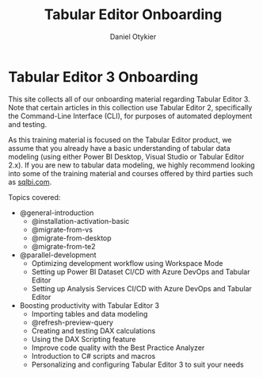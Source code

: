 ﻿---
title: Tabular Editor Onboarding
author: Daniel Otykier
---
# Tabular Editor 3 Onboarding

This site collects all of our onboarding material regarding Tabular Editor 3. Note that certain articles in this collection use Tabular Editor 2, specifically the Command-Line Interface (CLI), for purposes of automated deployment and testing.

As this training material is focused on the Tabular Editor product, we assume that you already have a basic understanding of tabular data modeling (using either Power BI Desktop, Visual Studio or Tabular Editor 2.x). If you are new to tabular data modeling, we highly recommend looking into some of the training material and courses offered by third parties such as [sqlbi.com](https://sqlbi.com).

Topics covered:

- @general-introduction
  - @installation-activation-basic
  - @migrate-from-vs
  - @migrate-from-desktop
  - @migrate-from-te2
- @parallel-development
  - Optimizing development workflow using Workspace Mode
  - Setting up Power BI Dataset CI/CD with Azure DevOps and Tabular Editor
  - Setting up Analysis Services CI/CD with Azure DevOps and Tabular Editor
- Boosting productivity with Tabular Editor 3
  - Importing tables and data modeling
  - @refresh-preview-query
  - Creating and testing DAX calculations
  - Using the DAX Scripting feature
  - Improve code quality with the Best Practice Analyzer
  - Introduction to C# scripts and macros
  - Personalizing and configuring Tabular Editor 3 to suit your needs